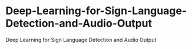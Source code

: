 # Deep-Learning-for-Sign-Language-Detection-and-Audio-Output
Deep Learning for Sign Language Detection and Audio Output
